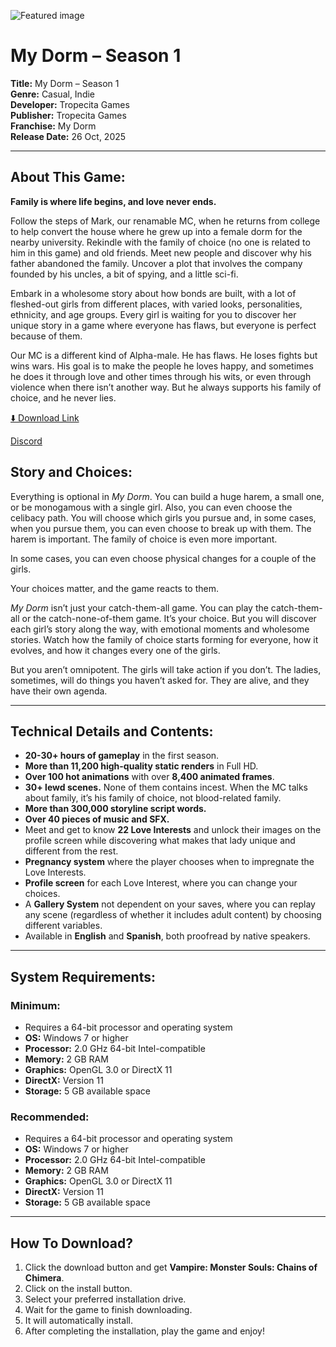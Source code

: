 ![Featured image](https://www.pcgamelovers.com/wp-content/uploads/2025/10/My-Dorm-Season-1-for-pc-1.jpg)

# My Dorm – Season 1

**Title:** My Dorm – Season 1  
**Genre:** Casual, Indie  
**Developer:** Tropecita Games  
**Publisher:** Tropecita Games  
**Franchise:** My Dorm  
**Release Date:** 26 Oct, 2025

---

## About This Game:

**Family is where life begins, and love never ends.**

Follow the steps of Mark, our renamable MC, when he returns from college to help convert the house where he grew up into a female dorm for the nearby university. Rekindle with the family of choice (no one is related to him in this game) and old friends. Meet new people and discover why his father abandoned the family. Uncover a plot that involves the company founded by his uncles, a bit of spying, and a little sci-fi.

Embark in a wholesome story about how bonds are built, with a lot of fleshed-out girls from different places, with varied looks, personalities, ethnicity, and age groups. Every girl is waiting for you to discover her unique story in a game where everyone has flaws, but everyone is perfect because of them.

Our MC is a different kind of Alpha-male. He has flaws. He loses fights but wins wars. His goal is to make the people he loves happy, and sometimes he does it through love and other times through his wits, or even through violence when there isn’t another way. But he always supports his family of choice, and he never lies.

[⬇️ Download Link](https://tinyurl.com/my-dorm-season-1)


[Discord](https://discord.gg/m6ph7Fux)

## Story and Choices:

Everything is optional in *My Dorm*. You can build a huge harem, a small one, or be monogamous with a single girl. Also, you can even choose the celibacy path. You will choose which girls you pursue and, in some cases, when you pursue them, you can even choose to break up with them. The harem is important. The family of choice is even more important.

In some cases, you can even choose physical changes for a couple of the girls.

Your choices matter, and the game reacts to them.

*My Dorm* isn’t just your catch-them-all game. You can play the catch-them-all or the catch-none-of-them game. It’s your choice. But you will discover each girl’s story along the way, with emotional moments and wholesome stories. Watch how the family of choice starts forming for everyone, how it evolves, and how it changes every one of the girls.

But you aren’t omnipotent. The girls will take action if you don’t. The ladies, sometimes, will do things you haven’t asked for. They are alive, and they have their own agenda.

---

## Technical Details and Contents:

- **20-30+ hours of gameplay** in the first season.
- **More than 11,200 high-quality static renders** in Full HD.
- **Over 100 hot animations** with over **8,400 animated frames**.
- **30+ lewd scenes.** None of them contains incest. When the MC talks about family, it’s his family of choice, not blood-related family.
- **More than 300,000 storyline script words.**
- **Over 40 pieces of music and SFX.**
- Meet and get to know **22 Love Interests** and unlock their images on the profile screen while discovering what makes that lady unique and different from the rest.
- **Pregnancy system** where the player chooses when to impregnate the Love Interests.
- **Profile screen** for each Love Interest, where you can change your choices.
- A **Gallery System** not dependent on your saves, where you can replay any scene (regardless of whether it includes adult content) by choosing different variables.
- Available in **English** and **Spanish**, both proofread by native speakers.

---

## System Requirements:

### Minimum:
- Requires a 64-bit processor and operating system
- **OS:** Windows 7 or higher
- **Processor:** 2.0 GHz 64-bit Intel-compatible
- **Memory:** 2 GB RAM
- **Graphics:** OpenGL 3.0 or DirectX 11
- **DirectX:** Version 11
- **Storage:** 5 GB available space

### Recommended:
- Requires a 64-bit processor and operating system
- **OS:** Windows 7 or higher
- **Processor:** 2.0 GHz 64-bit Intel-compatible
- **Memory:** 2 GB RAM
- **Graphics:** OpenGL 3.0 or DirectX 11
- **DirectX:** Version 11
- **Storage:** 5 GB available space

---

## How To Download?

1. Click the download button and get **Vampire: Monster Souls: Chains of Chimera**.
2. Click on the install button.
3. Select your preferred installation drive.
4. Wait for the game to finish downloading.
5. It will automatically install.
6. After completing the installation, play the game and enjoy!

